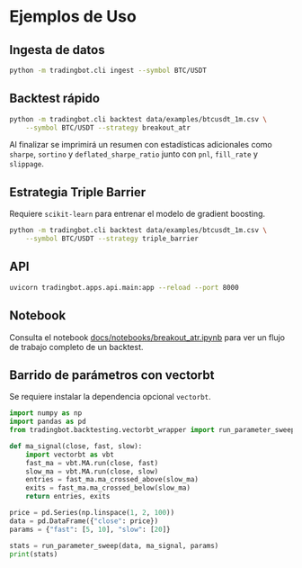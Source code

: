 # Ejemplos de Uso

## Ingesta de datos
```bash
python -m tradingbot.cli ingest --symbol BTC/USDT
```

## Backtest rápido
```bash
python -m tradingbot.cli backtest data/examples/btcusdt_1m.csv \
    --symbol BTC/USDT --strategy breakout_atr
```
Al finalizar se imprimirá un resumen con estadísticas adicionales como
``sharpe``, ``sortino`` y ``deflated_sharpe_ratio`` junto con ``pnl``,
``fill_rate`` y ``slippage``.

## Estrategia Triple Barrier
Requiere ``scikit-learn`` para entrenar el modelo de gradient boosting.
```bash
python -m tradingbot.cli backtest data/examples/btcusdt_1m.csv \
    --symbol BTC/USDT --strategy triple_barrier
```

## API
```bash
uvicorn tradingbot.apps.api.main:app --reload --port 8000
```

## Notebook
Consulta el notebook [docs/notebooks/breakout_atr.ipynb](notebooks/breakout_atr.ipynb)
para ver un flujo de trabajo completo de un backtest.

## Barrido de parámetros con vectorbt
Se requiere instalar la dependencia opcional `vectorbt`.

```python
import numpy as np
import pandas as pd
from tradingbot.backtesting.vectorbt_wrapper import run_parameter_sweep

def ma_signal(close, fast, slow):
    import vectorbt as vbt
    fast_ma = vbt.MA.run(close, fast)
    slow_ma = vbt.MA.run(close, slow)
    entries = fast_ma.ma_crossed_above(slow_ma)
    exits = fast_ma.ma_crossed_below(slow_ma)
    return entries, exits

price = pd.Series(np.linspace(1, 2, 100))
data = pd.DataFrame({"close": price})
params = {"fast": [5, 10], "slow": [20]}

stats = run_parameter_sweep(data, ma_signal, params)
print(stats)
```
